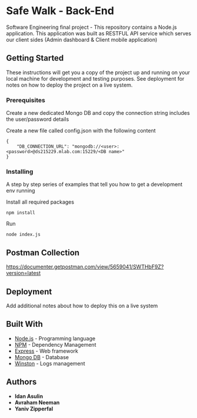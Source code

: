 # Safe Walk - Back-End

Software Engineering final project - This repository contains a Node.js application. This application was built as RESTFUL API service which serves our client sides (Admin dashboard & Client mobile application) 

## Getting Started

These instructions will get you a copy of the project up and running on your local machine for development and testing purposes. See deployment for notes on how to deploy the project on a live system.

### Prerequisites

Create a new dedicated Mongo DB and copy the connection string includes the user/password details

Create a new file called config.json with the following content

```
{
    "DB_CONNECTION_URL": "mongodb://<user>:<password>@ds215229.mlab.com:15229/<DB name>"
}
```

### Installing

A step by step series of examples that tell you how to get a development env running

Install all required packages

```
npm install
```

Run

```
node index.js
```

## Postman Collection

https://documenter.getpostman.com/view/5659041/SWTHbF9Z?version=latest

## Deployment

Add additional notes about how to deploy this on a live system

## Built With

* [Node.js](http://www.dropwizard.io/1.0.2/docs/) - Programming language
* [NPM](https://www.npmjs.com/) - Dependency Management
* [Express](https://expressjs.com/) - Web framework
* [Mongo DB](https://www.mongodb.com/) - Database
* [Winston](https://github.com/winstonjs/winston) - Logs management

## Authors

* **Idan Asulin**
* **Avraham Neeman**
* **Yaniv Zipperfal**